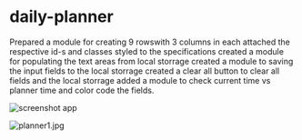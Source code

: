 # daily-planner
Prepared a module for creating 9 rowswith 3 columns in each
attached the respective id-s and classes
styled to the specifications
created a module for populating the text areas from local storrage
created a module to saving the input fields to the local storrage
created a clear all button to clear all fields and the local storrage
added a module to check current time vs planner time and color code the fields.

![screenshot app](planer1.jpg)

![planner1.jpg](planer1_jpg)
